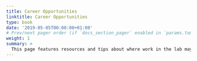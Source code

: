 ```yaml
---
title: Career Opportunities
linktitle: Career Opportunities
type: book
date: '2019-05-05T00:00:00+01:00'
# Prev/next pager order (if `docs_section_pager` enabled in `params.toml`)
weight: 1
summary: >
  This page features resources and tips about where work in the lab may end up leading you!
---
```

